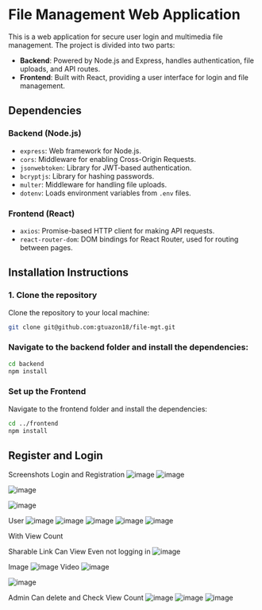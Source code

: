 # File Management Web Application

This is a web application for secure user login and multimedia file management. The project is divided into two parts:

- **Backend**: Powered by Node.js and Express, handles authentication, file uploads, and API routes.
- **Frontend**: Built with React, providing a user interface for login and file management.

## Dependencies

### Backend (Node.js)
- `express`: Web framework for Node.js.
- `cors`: Middleware for enabling Cross-Origin Requests.
- `jsonwebtoken`: Library for JWT-based authentication.
- `bcryptjs`: Library for hashing passwords.
- `multer`: Middleware for handling file uploads.
- `dotenv`: Loads environment variables from `.env` files.

### Frontend (React)
- `axios`: Promise-based HTTP client for making API requests.
- `react-router-dom`: DOM bindings for React Router, used for routing between pages.

## Installation Instructions

### 1. Clone the repository
Clone the repository to your local machine:
```bash
git clone git@github.com:gtuazon18/file-mgt.git
```

### Navigate to the backend folder and install the dependencies:

```bash
cd backend
npm install
```

### Set up the Frontend
Navigate to the frontend folder and install the dependencies:

```bash
cd ../frontend
npm install
```

## Register and Login


Screenshots
Login and Registration
![image](https://github.com/user-attachments/assets/9a39537a-f929-4ec6-997d-70a7f27a8e60)
![image](https://github.com/user-attachments/assets/218bdb4c-ab04-46cc-b9e0-97ab748be8a1)

![image](https://github.com/user-attachments/assets/7e1c298a-a99a-4a65-ac3e-6541b5d53dcf)

![image](https://github.com/user-attachments/assets/9de9219d-7624-4b07-bb9f-08bfdb539ecd)

User
![image](https://github.com/user-attachments/assets/d41a66db-9ad1-484d-b24f-233cf61c867c)
![image](https://github.com/user-attachments/assets/fc128850-514b-4840-ad17-2b468e083386)
![image](https://github.com/user-attachments/assets/95bee4ac-d05d-4b01-846b-f37cff60291b)
![image](https://github.com/user-attachments/assets/ec4b1491-edb4-4f66-93b9-97177a61bffd)
![image](https://github.com/user-attachments/assets/e689d613-fce7-4604-8b50-4acdfd6c5805)

With View Count

Sharable Link Can View Even not logging in
![image](https://github.com/user-attachments/assets/d9e13933-5e50-4be0-bc90-83075703de9a)

Image
![image](https://github.com/user-attachments/assets/2b721811-453a-4bd5-ae1f-9f759082ce98)
Video
![image](https://github.com/user-attachments/assets/29c32925-06bf-4880-b23a-694cea5c86ef)

![image](https://github.com/user-attachments/assets/3427176a-44dd-4e3d-9a2f-a71efae5d4dc)

Admin
Can delete and Check View Count
![image](https://github.com/user-attachments/assets/3a43fcf7-584c-4cf5-a78d-c125089c9bff)
![image](https://github.com/user-attachments/assets/09d1faea-cc55-41c0-9c9f-1fef76c234b2)
![image](https://github.com/user-attachments/assets/27069c7c-2a45-467e-9d79-b028b92305a3)



